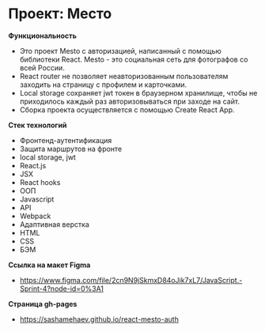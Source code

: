 # Проект: Место

**Функциональность**
* Это проект Mesto с авторизацией, написанный с помощью библиотеки React. Mesto - это социальная сеть для фотографов со всей России.
* React router не позволяет неавторизованным пользователям заходить на страницу с профилем и карточками.
* Local storage сохраняет jwt токен в браузерном хранилище, чтобы не приходилось каждый раз авторизовываться при заходе на сайт. 
* Сборка проекта осуществляется с помощью Create React App.

**Стек технологий**
* Фронтенд-аутентификация
* Защита маршрутов на фронте
* local storage, jwt
* React.js
* JSX
* React hooks
* ООП
* Javascript
* API
* Webpack
* Адаптивная верстка
* HTML
* CSS
* БЭМ

**Ссылка на макет Figma**
* https://www.figma.com/file/2cn9N9jSkmxD84oJik7xL7/JavaScript.-Sprint-4?node-id=0%3A1

**Страница gh-pages**
* https://sashamehaev.github.io/react-mesto-auth